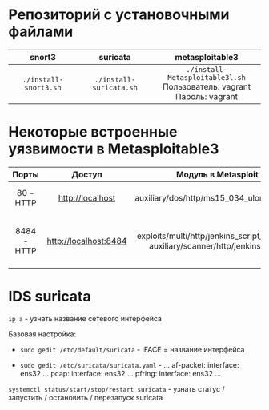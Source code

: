 # Репозиторий с установочными файлами

| snort3 | suricata | metasploitable3 | 
|:---------------------:|:-----------------------:|:-------------------------------:|
| `./install-snort3.sh` | `./install-suricata.sh` | `./install-Metasploitable3l.sh`  <br> Пользователь: vagrant <br> Пароль: vagrant |


# Некоторые встроенные уязвимости в Metasploitable3

| Порты | Доступ | Модуль в Metasploit | CVE | Описание |
|:-----:|:-----------------------:|:--------------------------:|:-------------------------:|:-----:|
|80 - HTTP|[http://localhost](http://localhost)|auxiliary/dos/http/ms15_034_ulonglongadd|CVE-2015-1635| DOs |
|8484 - HTTP|[http://localhost:8484](http://localhost:8484)|exploits/multi/http/jenkins_script_console &#124; auxiliary/scanner/http/jenkins_enum|  | доступ Meterpreter &#124; поиск серверов Jenkins |

# IDS suricata 

`ip a` - узнать название сетевого интерфейса

Базовая настройка:

- `sudo gedit /etc/default/suricata` - IFACE = название интерфейса 

- `sudo gedit /etc/suricata/suricata.yaml` - ...
                                                af-packet:
                                                   interface: ens32
                                                ...
                                                pcap:
                                                   interface: ens32
                                                ...
                                                pfring:
                                                   interface: ens32
                                                ...

`systemctl status/start/stop/restart suricata` - узнать статус / запустить / остановить / перезапуск suricata 